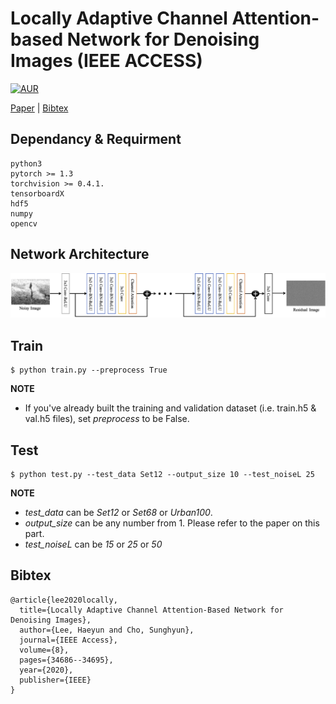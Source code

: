# Locally Adaptive Channel Attention-based Network for Denoising Images (IEEE ACCESS)
[![AUR](https://img.shields.io/aur/license/yaourt.svg?style=plastic)](LICENSE)

[Paper](https://ieeexplore.ieee.org/abstract/document/8999518) | [Bibtex](#Bibtex)


## Dependancy & Requirment
```
python3
pytorch >= 1.3
torchvision >= 0.4.1.
tensorboardX
hdf5
numpy
opencv
```

## Network Architecture
![graph](./images/Architecture.png)

## Train 
```
$ python train.py --preprocess True
```
**NOTE**
* If you've already built the training and validation dataset (i.e. train.h5 & val.h5 files), set *preprocess* to be False.

## Test
```
$ python test.py --test_data Set12 --output_size 10 --test_noiseL 25
```
**NOTE**
* *test_data* can be *Set12* or *Set68* or *Urban100*.
* *output_size* can be any number from 1. Please refer to the paper on this part.
* *test_noiseL* can be *15* or *25* or *50*

## Bibtex
```
@article{lee2020locally,
  title={Locally Adaptive Channel Attention-Based Network for Denoising Images},
  author={Lee, Haeyun and Cho, Sunghyun},
  journal={IEEE Access},
  volume={8},
  pages={34686--34695},
  year={2020},
  publisher={IEEE}
}
```